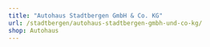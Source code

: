 ```yaml
---
title: "Autohaus Stadtbergen GmbH & Co. KG"
url: /stadtbergen/autohaus-stadtbergen-gmbh-und-co-kg/
shop: Autohaus
---
```

